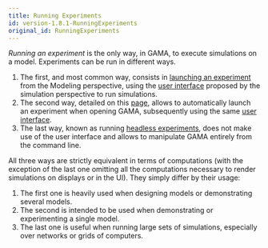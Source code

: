 ```yaml
---
title: Running Experiments
id: version-1.8.1-RunningExperiments
original_id: RunningExperiments
---
```





_Running an experiment_ is the only way, in GAMA, to execute simulations on a model. Experiments can be run in different ways.
  
1. The first, and most common way, consists in [launching an experiment](LaunchingExperiments) from the Modeling perspective, using the [user interface](ExperimentsUserInterface) proposed by the simulation perspective to run simulations.
1. The second way, detailed on this [page](Launching), allows to automatically launch an experiment when opening GAMA, subsequently using the same [user interface](ExperimentsUserInterface).
1. The last way, known as running [headless experiments](Headless), does not make use of the user interface and allows to manipulate GAMA entirely from the command line.

All three ways are strictly equivalent in terms of computations (with the exception of the last one omitting all the computations necessary to render simulations on displays or in the UI). They simply differ by their usage:

1. The first one is heavily used when designing models or demonstrating several models.
1. The second is intended to be used when demonstrating or experimenting a single model.
1. The last one is useful when running large sets of simulations, especially over networks or grids of computers.
